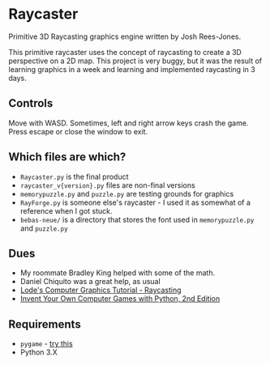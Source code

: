 Raycaster
=========

Primitive 3D Raycasting graphics engine written by Josh Rees-Jones.

This primitive raycaster uses the concept of raycasting to create a 3D perspective on a 2D map. This project is very buggy, but it was the result of learning graphics in a week and learning and implemented raycasting in 3 days.



Controls
--------

Move with WASD. Sometimes, left and right arrow keys crash the game. Press escape or close the window to exit.



Which files are which?
----------------------

- `Raycaster.py` is the final product
- `raycaster_v{version}.py` files are non-final versions
- `memorypuzzle.py` and `puzzle.py` are testing grounds for graphics
- `RayForge.py` is someone else's raycaster - I used it as somewhat of a reference when I got stuck.
- `bebas-neue/` is a directory that stores the font used in `memorypuzzle.py` and `puzzle.py`



Dues
----

- My roommate Bradley King helped with some of the math.
- Daniel Chiquito was a great help, as usual
- [Lode's Computer Graphics Tutorial - Raycasting](http://lodev.org/cgtutor/raycasting.html)
- [Invent Your Own Computer Games with Python, 2nd Edition](https://inventwithpython.com/inventwithpython.pdf)



Requirements
------------
- `pygame` - [try this](https://bitbucket.org/pygame/pygame/downloads)
- Python 3.X
